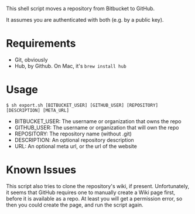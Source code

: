 This shell script moves a repository from Bitbucket to GitHub.

It assumes you are authenticated with both (e.g. by a public key).

# Requirements
* Git, obviously
* Hub, by Github. On Mac, it's `brew install hub`

# Usage
```
$ sh export.sh [BITBUCKET_USER] [GITHUB_USER] [REPOSITORY] [DESCRIPTION] [META_URL]
```
* BITBUCKET_USER: The username or organization that owns the repo
* GITHUB_USER: The username or organization that will own the repo
* REPOSITORY: The repository name (without .git)
* DESCRIPTION: An optional repository description
* URL: An optional meta url, or the url of the website

# Known Issues
This script also tries to clone the repository's wiki, if present.
Unfortunately, it seems that GitHub requires one to manually create a Wiki page first,
before it is available as a repo.
At least you will get a permission error, so then you could create the page, and run the script
again.
